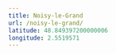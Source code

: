```yaml
---
title: Noisy-le-Grand
url: /noisy-le-grand/
latitude: 48.849397200000006
longitude: 2.5519571
---
```

